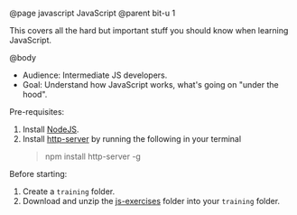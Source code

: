 @page javascript JavaScript
@parent bit-u 1

This covers all the hard but important stuff you should know
when learning JavaScript.

@body

- Audience: Intermediate JS developers.
- Goal: Understand how JavaScript works, what's going on "under the hood".

Pre-requisites:

1. Install [NodeJS](https://nodejs.org/en/download/).
2. Install [http-server](https://www.npmjs.com/package/http-server) by running the following in your terminal
   > npm install http-server -g

Before starting:

1. Create a `training` folder.
2. Download and unzip the [js-exercises](https://drive.google.com/open?id=0Bx-kNqf-wxZeeHNyWkZjTFpJMEE)
   folder into your `training` folder.
